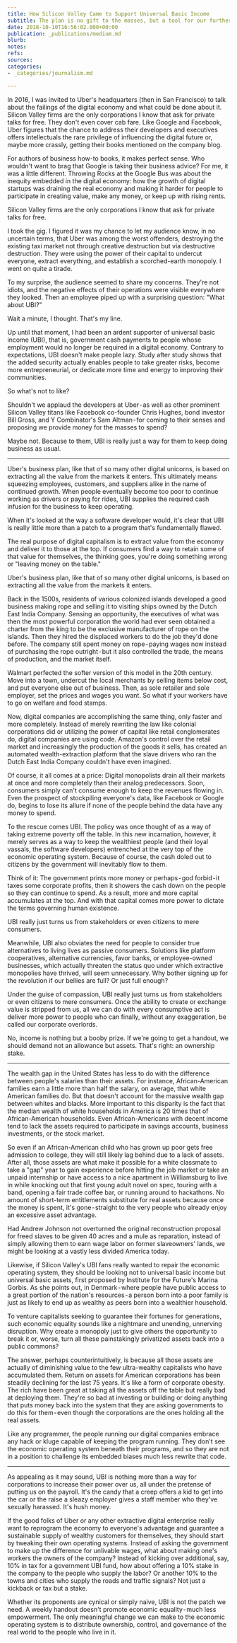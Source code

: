 ```yaml
---
title: How Silicon Valley Came to Support Universal Basic Income
subtitle: The plan is no gift to the masses, but a tool for our further enslavement
date: 2018-10-10T16:56:02.000+00:00
publication: _publications/medium.md
blurb: 
notes: 
refs: 
sources: 
categories:
- _categories/journalism.md

---
```

In 2016, I was invited to Uber's headquarters (then in San Francisco) to talk about the failings of the digital economy and what could be done about it. Silicon Valley firms are the only corporations I know that ask for private talks for free. They don't even cover cab fare. Like Google and Facebook, Uber figures that the chance to address their developers and executives offers intellectuals the rare privilege of influencing the digital future or, maybe more crassly, getting their books mentioned on the company blog.

For authors of business how-to books, it makes perfect sense. Who wouldn't want to brag that Google is taking their business advice? For me, it was a little different. Throwing Rocks at the Google Bus was about the inequity embedded in the digital economy: how the growth of digital startups was draining the real economy and making it harder for people to participate in creating value, make any money, or keep up with rising rents.

Silicon Valley firms are the only corporations I know that ask for private talks for free.

I took the gig. I figured it was my chance to let my audience know, in no uncertain terms, that Uber was among the worst offenders, destroying the existing taxi market not through creative destruction but via destructive destruction. They were using the power of their capital to undercut everyone, extract everything, and establish a scorched-earth monopoly. I went on quite a tirade.

To my surprise, the audience seemed to share my concerns. They're not idiots, and the negative effects of their operations were visible everywhere they looked. Then an employee piped up with a surprising question: "What about UBI?"

Wait a minute, I thought. That's my line.

Up until that moment, I had been an ardent supporter of universal basic income (UBI), that is, government cash payments to people whose employment would no longer be required in a digital economy. Contrary to expectations, UBI doesn't make people lazy. Study after study shows that the added security actually enables people to take greater risks, become more entrepreneurial, or dedicate more time and energy to improving their communities.

So what's not to like?

Shouldn't we applaud the developers at Uber - as well as other prominent Silicon Valley titans like Facebook co-founder Chris Hughes, bond investor Bill Gross, and Y Combinator's Sam Altman - for coming to their senses and proposing we provide money for the masses to spend? 

Maybe not. Because to them, UBI is really just a way for them to keep doing business as usual.

---

Uber's business plan, like that of so many other digital unicorns, is based on extracting all the value from the markets it enters. This ultimately means squeezing employees, customers, and suppliers alike in the name of continued growth. When people eventually become too poor to continue working as drivers or paying for rides, UBI supplies the required cash infusion for the business to keep operating.

When it's looked at the way a software developer would, it's clear that UBI is really little more than a patch to a program that's fundamentally flawed.

The real purpose of digital capitalism is to extract value from the economy and deliver it to those at the top. If consumers find a way to retain some of that value for themselves, the thinking goes, you're doing something wrong or "leaving money on the table."

Uber's business plan, like that of so many other digital unicorns, is based on extracting all the value from the markets it enters.

Back in the 1500s, residents of various colonized islands developed a good business making rope and selling it to visiting ships owned by the Dutch East India Company. Sensing an opportunity, the executives of what was then the most powerful corporation the world had ever seen obtained a charter from the king to be the exclusive manufacturer of rope on the islands. Then they hired the displaced workers to do the job they'd done before. The company still spent money on rope - paying wages now instead of purchasing the rope outright - but it also controlled the trade, the means of production, and the market itself.

Walmart perfected the softer version of this model in the 20th century. Move into a town, undercut the local merchants by selling items below cost, and put everyone else out of business. Then, as sole retailer and sole employer, set the prices and wages you want. So what if your workers have to go on welfare and food stamps.

Now, digital companies are accomplishing the same thing, only faster and more completely. Instead of merely rewriting the law like colonial corporations did or utilizing the power of capital like retail conglomerates do, digital companies are using code. Amazon's control over the retail market and increasingly the production of the goods it sells, has created an automated wealth-extraction platform that the slave drivers who ran the Dutch East India Company couldn't have even imagined.

Of course, it all comes at a price: Digital monopolists drain all their markets at once and more completely than their analog predecessors. Soon, consumers simply can't consume enough to keep the revenues flowing in. Even the prospect of stockpiling everyone's data, like Facebook or Google do, begins to lose its allure if none of the people behind the data have any money to spend.

To the rescue comes UBI. The policy was once thought of as a way of taking extreme poverty off the table. In this new incarnation, however, it merely serves as a way to keep the wealthiest people (and their loyal vassals, the software developers) entrenched at the very top of the economic operating system. Because of course, the cash doled out to citizens by the government will inevitably flow to them.

Think of it: The government prints more money or perhaps - god forbid - it taxes some corporate profits, then it showers the cash down on the people so they can continue to spend. As a result, more and more capital accumulates at the top. And with that capital comes more power to dictate the terms governing human existence.

UBI really just turns us from stakeholders or even citizens to mere consumers.

Meanwhile, UBI also obviates the need for people to consider true alternatives to living lives as passive consumers. Solutions like platform cooperatives, alternative currencies, favor banks, or employee-owned businesses, which actually threaten the status quo under which extractive monopolies have thrived, will seem unnecessary. Why bother signing up for the revolution if our bellies are full? Or just full enough?

Under the guise of compassion, UBI really just turns us from stakeholders or even citizens to mere consumers. Once the ability to create or exchange value is stripped from us, all we can do with every consumptive act is deliver more power to people who can finally, without any exaggeration, be called our corporate overlords.

No, income is nothing but a booby prize. If we're going to get a handout, we should demand not an allowance but assets. That's right: an ownership stake.

---

The wealth gap in the United States has less to do with the difference between people's salaries than their assets. For instance, African-American families earn a little more than half the salary, on average, that white American families do. But that doesn't account for the massive wealth gap between whites and blacks. More important to this disparity is the fact that the median wealth of white households in America is 20 times that of African-American households. Even African-Americans with decent income tend to lack the assets required to participate in savings accounts, business investments, or the stock market.

So even if an African-American child who has grown up poor gets free admission to college, they will still likely lag behind due to a lack of assets. After all, those assets are what make it possible for a white classmate to take a "gap" year to gain experience before hitting the job market or take an unpaid internship or have access to a nice apartment in Williamsburg to live in while knocking out that first young adult novel on spec, touring with a band, opening a fair trade coffee bar, or running around to hackathons. No amount of short-term entitlements substitute for real assets because once the money is spent, it's gone - straight to the very people who already enjoy an excessive asset advantage.

Had Andrew Johnson not overturned the original reconstruction proposal for freed slaves to be given 40 acres and a mule as reparation, instead of simply allowing them to earn wage labor on former slaveowners' lands, we might be looking at a vastly less divided America today.

Likewise, if Silicon Valley's UBI fans really wanted to repair the economic operating system, they should be looking not to universal basic income but universal basic assets, first proposed by Institute for the Future's Marina Gorbis. As she points out, in Denmark - where people have public access to a great portion of the nation's resources - a person born into a poor family is just as likely to end up as wealthy as peers born into a wealthier household.

To venture capitalists seeking to guarantee their fortunes for generations, such economic equality sounds like a nightmare and unending, unnerving disruption. Why create a monopoly just to give others the opportunity to break it or, worse, turn all these painstakingly privatized assets back into a public commons?

The answer, perhaps counterintuitively, is because all those assets are actually of diminishing value to the few ultra-wealthy capitalists who have accumulated them. Return on assets for American corporations has been steadily declining for the last 75 years. It's like a form of corporate obesity. The rich have been great at taking all the assets off the table but really bad at deploying them. They're so bad at investing or building or doing anything that puts money back into the system that they are asking governments to do this for them - even though the corporations are the ones holding all the real assets.

Like any programmer, the people running our digital companies embrace any hack or kluge capable of keeping the program running. They don't see the economic operating system beneath their programs, and so they are not in a position to challenge its embedded biases much less rewrite that code.

---

As appealing as it may sound, UBI is nothing more than a way for corporations to increase their power over us, all under the pretense of putting us on the payroll. It's the candy that a creep offers a kid to get into the car or the raise a sleazy employer gives a staff member who they've sexually harassed. It's hush money.

If the good folks of Uber or any other extractive digital enterprise really want to reprogram the economy to everyone's advantage and guarantee a sustainable supply of wealthy customers for themselves, they should start by tweaking their own operating systems. Instead of asking the government to make up the difference for unlivable wages, what about making one's workers the owners of the company? Instead of kicking over additional, say, 10% in tax for a government UBI fund, how about offering a 10% stake in the company to the people who supply the labor? Or another 10% to the towns and cities who supply the roads and traffic signals? Not just a kickback or tax but a stake.

Whether its proponents are cynical or simply naive, UBI is not the patch we need. A weekly handout doesn't promote economic equality - much less empowerment. The only meaningful change we can make to the economic operating system is to distribute ownership, control, and governance of the real world to the people who live in it.